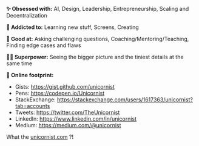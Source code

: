 **✨ Obsessed with:** AI, Design, Leadership, Entrepreneurship, Scaling and Decentralization

**💉 Addicted to:** Learning new stuff, Screens, Creating

**💪 Good at:** Asking challenging questions, Coaching/Mentoring/Teaching, Finding edge cases and flaws

**🧙‍♂️ Superpower:** Seeing the bigger picture and the tiniest details at the same time


**🐾 Online footprint:**

- Gists: https://gist.github.com/unicornist
- Pens: https://codepen.io/Unicornist
- StackExchange: https://stackexchange.com/users/1617363/unicornist?tab=accounts
- Tweets: https://twitter.com/TheUnicornist
- LinkedIn: https://www.linkedin.com/in/unicornist
- Medium: https://medium.com/@unicornist


What the [unicornist.com](https://unicornist.com/) ?!
